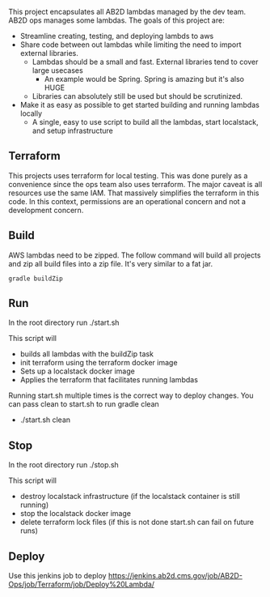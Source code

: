 This project encapsulates all AB2D lambdas managed by the dev team. AB2D ops manages some lambdas.
The goals of this project are: 
- Streamline creating, testing, and deploying lambds to aws
- Share code between out lambdas while limiting the need to import external libraries. 
  - Lambdas should be a small and fast. External libraries tend to cover large usecases
    - An example would be Spring. Spring is amazing but it's also HUGE
  - Libraries can absolutely still be used but should be scrutinized. 
- Make it as easy as possible to get started building and running lambdas locally
  - A single, easy to use script to build all the lambdas, start localstack, and setup infrastructure


## Terraform

This projects uses terraform for local testing. This was done purely as a convenience since the ops team also uses terraform.
The major caveat is all resources use the same IAM. That massively simplifies the terraform in this code.
In this context, permissions are an operational concern and not a development concern. 

## Build

AWS lambdas need to be zipped. The follow command will build all projects and zip all build files into a zip file. It's very similar to a fat jar.

```
gradle buildZip
```

## Run

In the root directory run
./start.sh

This script will

- builds all lambdas with the buildZip task
- init terraform using the terraform docker image
- Sets up a localstack docker image
- Applies the terraform that facilitates running lambdas

Running start.sh multiple times is the correct way to deploy changes. 
You can pass clean to start.sh to run gradle clean 
- ./start.sh clean

## Stop

In the root directory run
./stop.sh

This script will

- destroy localstack infrastructure (if the localstack container is still running)
- stop the localstack docker image
- delete terraform lock files (if this is not done start.sh can fail on future runs)

## Deploy

Use this jenkins job to deploy
https://jenkins.ab2d.cms.gov/job/AB2D-Ops/job/Terraform/job/Deploy%20Lambda/

